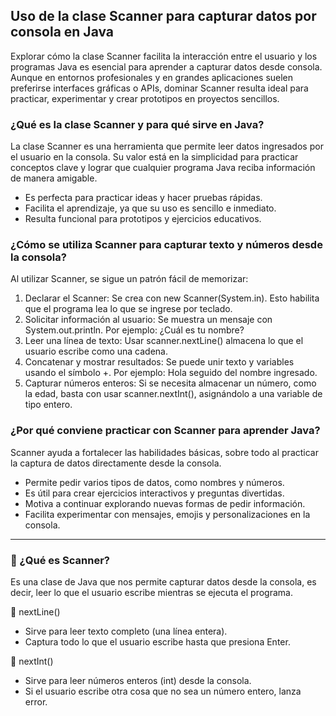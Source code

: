 <h2 align="left"> Uso de la clase Scanner para capturar datos por consola en Java </h2>

<p align="left"> Explorar cómo la clase Scanner facilita la interacción entre el usuario y los programas Java es esencial para aprender a capturar datos desde consola. Aunque en entornos profesionales y en grandes aplicaciones suelen preferirse interfaces gráficas o APIs, dominar Scanner resulta ideal para practicar, experimentar y crear prototipos en proyectos sencillos. </p>

<h3> ¿Qué es la clase Scanner y para qué sirve en Java? </h3>

<p align="left"> La clase Scanner es una herramienta que permite leer datos ingresados por el usuario en la consola. Su valor está en la simplicidad para practicar conceptos clave y lograr que cualquier programa Java reciba información de manera amigable.

* Es perfecta para practicar ideas y hacer pruebas rápidas.
* Facilita el aprendizaje, ya que su uso es sencillo e inmediato.
* Resulta funcional para prototipos y ejercicios educativos. </p>

<h3> ¿Cómo se utiliza Scanner para capturar texto y números desde la consola? </h3>

<p align="left"> Al utilizar Scanner, se sigue un patrón fácil de memorizar:

1. Declarar el Scanner: Se crea con new Scanner(System.in). Esto habilita que el programa lea lo que se ingrese por teclado.
2. Solicitar información al usuario: Se muestra un mensaje con System.out.println. Por ejemplo: ¿Cuál es tu nombre?
3. Leer una línea de texto: Usar scanner.nextLine() almacena lo que el usuario escribe como una cadena.
4. Concatenar y mostrar resultados: Se puede unir texto y variables usando el símbolo +. Por ejemplo: Hola seguido del nombre ingresado.
5. Capturar números enteros: Si se necesita almacenar un número, como la edad, basta con usar scanner.nextInt(), asignándolo a una variable de tipo entero. </p>

<h3> ¿Por qué conviene practicar con Scanner para aprender Java? </h3>

<p align="left"> Scanner ayuda a fortalecer las habilidades básicas, sobre todo al practicar la captura de datos directamente desde la consola.

* Permite pedir varios tipos de datos, como nombres y números.
* Es útil para crear ejercicios interactivos y preguntas divertidas.
* Motiva a continuar explorando nuevas formas de pedir información.
* Facilita experimentar con mensajes, emojis y personalizaciones en la consola.</p>

<hr>

<h3> 📌 ¿Qué es Scanner? </h3>

<p align="left"> Es una clase de Java que nos permite capturar datos desde la consola, es decir, leer lo que el usuario escribe mientras se ejecuta el programa.

</p>

<p align="left"> 

🧠 nextLine()

* Sirve para leer texto completo (una línea entera).
* Captura todo lo que el usuario escribe hasta que presiona Enter.

🔢 nextInt()

* Sirve para leer números enteros (int) desde la consola.
* Si el usuario escribe otra cosa que no sea un número entero, lanza error.

</p>